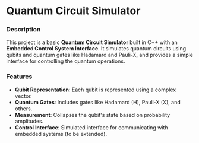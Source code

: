 # Quantum Circuit Simulator

### Description
This project is a basic **Quantum Circuit Simulator** built in C++ with an **Embedded Control System Interface**. It simulates quantum circuits using qubits and quantum gates like Hadamard and Pauli-X, and provides a simple interface for controlling the quantum operations.

### Features
- **Qubit Representation**: Each qubit is represented using a complex vector.
- **Quantum Gates**: Includes gates like Hadamard (H), Pauli-X (X), and others.
- **Measurement**: Collapses the qubit's state based on probability amplitudes.
- **Control Interface**: Simulated interface for communicating with embedded systems (to be extended).
  
